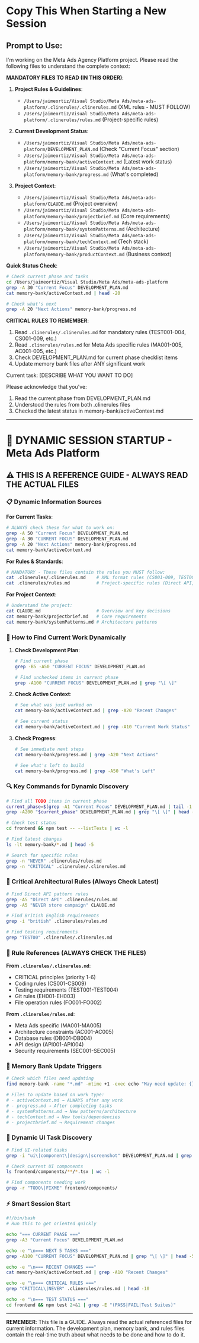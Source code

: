 # Copy This When Starting a New Session

## Prompt to Use:

I'm working on the Meta Ads Agency Platform project. Please read the following files to understand the complete context:

**MANDATORY FILES TO READ (IN THIS ORDER)**:

1. **Project Rules & Guidelines**:
   - `/Users/jaimeortiz/Visual Studio/Meta Ads/meta-ads-platform/.clinerules/.clinerules.md` (XML rules - MUST FOLLOW)
   - `/Users/jaimeortiz/Visual Studio/Meta Ads/meta-ads-platform/.clinerules/rules.md` (Project-specific rules)

2. **Current Development Status**:
   - `/Users/jaimeortiz/Visual Studio/Meta Ads/meta-ads-platform/DEVELOPMENT_PLAN.md` (Check "Current Focus" section)
   - `/Users/jaimeortiz/Visual Studio/Meta Ads/meta-ads-platform/memory-bank/activeContext.md` (Latest work status)
   - `/Users/jaimeortiz/Visual Studio/Meta Ads/meta-ads-platform/memory-bank/progress.md` (What's completed)

3. **Project Context**:
   - `/Users/jaimeortiz/Visual Studio/Meta Ads/meta-ads-platform/CLAUDE.md` (Project overview)
   - `/Users/jaimeortiz/Visual Studio/Meta Ads/meta-ads-platform/memory-bank/projectbrief.md` (Core requirements)
   - `/Users/jaimeortiz/Visual Studio/Meta Ads/meta-ads-platform/memory-bank/systemPatterns.md` (Architecture)
   - `/Users/jaimeortiz/Visual Studio/Meta Ads/meta-ads-platform/memory-bank/techContext.md` (Tech stack)
   - `/Users/jaimeortiz/Visual Studio/Meta Ads/meta-ads-platform/memory-bank/productContext.md` (Business context)

**Quick Status Check**:
```bash
# Check current phase and tasks
cd /Users/jaimeortiz/Visual Studio/Meta Ads/meta-ads-platform
grep -A 30 "Current Focus" DEVELOPMENT_PLAN.md
cat memory-bank/activeContext.md | head -20

# Check what's next
grep -A 20 "Next Actions" memory-bank/progress.md
```

**CRITICAL RULES TO REMEMBER**:
1. Read `.clinerules/.clinerules.md` for mandatory rules (TEST001-004, CS001-009, etc.)
2. Read `.clinerules/rules.md` for Meta Ads specific rules (MA001-005, AC001-005, etc.)
3. Check DEVELOPMENT_PLAN.md for current phase checklist items
4. Update memory bank files after ANY significant work

Current task: [DESCRIBE WHAT YOU WANT TO DO]

Please acknowledge that you've:
1. Read the current phase from DEVELOPMENT_PLAN.md
2. Understood the rules from both .clinerules files
3. Checked the latest status in memory-bank/activeContext.md

---

# 🚀 DYNAMIC SESSION STARTUP - Meta Ads Platform

## ⚠️ THIS IS A REFERENCE GUIDE - ALWAYS READ THE ACTUAL FILES

### 📋 Dynamic Information Sources

**For Current Tasks**:
```bash
# ALWAYS check these for what to work on:
grep -A 50 "Current Focus" DEVELOPMENT_PLAN.md
grep -A 30 "CURRENT FOCUS" DEVELOPMENT_PLAN.md
grep -A 20 "Next Actions" memory-bank/progress.md
cat memory-bank/activeContext.md
```

**For Rules & Standards**:
```bash
# MANDATORY - These files contain the rules you MUST follow:
cat .clinerules/.clinerules.md    # XML format rules (CS001-009, TEST001-004, etc.)
cat .clinerules/rules.md          # Project-specific rules (Direct API, British English, etc.)
```

**For Project Context**:
```bash
# Understand the project:
cat CLAUDE.md                     # Overview and key decisions
cat memory-bank/projectbrief.md   # Core requirements
cat memory-bank/systemPatterns.md # Architecture patterns
```

### 🎯 How to Find Current Work Dynamically

1. **Check Development Plan**:
   ```bash
   # Find current phase
   grep -B5 -A50 "CURRENT FOCUS" DEVELOPMENT_PLAN.md
   
   # Find unchecked items in current phase
   grep -A100 "CURRENT FOCUS" DEVELOPMENT_PLAN.md | grep "\[ \]"
   ```

2. **Check Active Context**:
   ```bash
   # See what was just worked on
   cat memory-bank/activeContext.md | grep -A20 "Recent Changes"
   
   # See current status
   cat memory-bank/activeContext.md | grep -A10 "Current Work Status"
   ```

3. **Check Progress**:
   ```bash
   # See immediate next steps
   cat memory-bank/progress.md | grep -A20 "Next Actions"
   
   # See what's left to build
   cat memory-bank/progress.md | grep -A50 "What's Left"
   ```

### 🔍 Key Commands for Dynamic Discovery

```bash
# Find all TODO items in current phase
current_phase=$(grep -A1 "Current Focus" DEVELOPMENT_PLAN.md | tail -1 | cut -d: -f1)
grep -A200 "$current_phase" DEVELOPMENT_PLAN.md | grep "\[ \]" | head -20

# Check test status
cd frontend && npm test -- --listTests | wc -l

# Find latest changes
ls -lt memory-bank/*.md | head -5

# Search for specific rules
grep -n "NEVER" .clinerules/rules.md
grep -n "CRITICAL" .clinerules/.clinerules.md
```

### 📐 Critical Architectural Rules (Always Check Latest)

```bash
# Find Direct API pattern rules
grep -A5 "Direct API" .clinerules/rules.md
grep -A5 "NEVER store campaign" CLAUDE.md

# Find British English requirements
grep -i "british" .clinerules/rules.md

# Find testing requirements
grep "TEST00" .clinerules/.clinerules.md
```

### 🚨 Rule References (ALWAYS CHECK THE FILES)

**From `.clinerules/.clinerules.md`**:
- CRITICAL principles (priority 1-6)
- Coding rules (CS001-CS009)
- Testing requirements (TEST001-TEST004)
- Git rules (EH001-EH003)
- File operation rules (FO001-FO002)

**From `.clinerules/rules.md`**:
- Meta Ads specific (MA001-MA005)
- Architecture constraints (AC001-AC005)
- Database rules (DB001-DB004)
- API design (API001-API004)
- Security requirements (SEC001-SEC005)

### 📝 Memory Bank Update Triggers

```bash
# Check which files need updating
find memory-bank -name "*.md" -mtime +1 -exec echo "May need update: {}" \;

# Files to update based on work type:
# - activeContext.md → ALWAYS after any work
# - progress.md → After completing tasks
# - systemPatterns.md → New patterns/architecture
# - techContext.md → New tools/dependencies
# - projectbrief.md → Requirement changes
```

### 🎨 Dynamic UI Task Discovery

```bash
# Find UI-related tasks
grep -i "ui\|component\|design\|screenshot" DEVELOPMENT_PLAN.md | grep "\[ \]"

# Check current UI components
ls frontend/components/**/*.tsx | wc -l

# Find components needing work
grep -r "TODO\|FIXME" frontend/components/
```

### ⚡ Smart Session Start

```bash
#!/bin/bash
# Run this to get oriented quickly

echo "=== CURRENT PHASE ==="
grep -A3 "Current Focus" DEVELOPMENT_PLAN.md

echo -e "\n=== NEXT 5 TASKS ==="
grep -A100 "CURRENT FOCUS" DEVELOPMENT_PLAN.md | grep "\[ \]" | head -5

echo -e "\n=== RECENT CHANGES ==="
cat memory-bank/activeContext.md | grep -A10 "Recent Changes"

echo -e "\n=== CRITICAL RULES ==="
grep "CRITICAL\|NEVER" .clinerules/rules.md | head -10

echo -e "\n=== TEST STATUS ==="
cd frontend && npm test 2>&1 | grep -E "(PASS|FAIL|Test Suites)"
```

---

**REMEMBER**: This file is a GUIDE. Always read the actual referenced files for current information. The development plan, memory bank, and rules files contain the real-time truth about what needs to be done and how to do it.